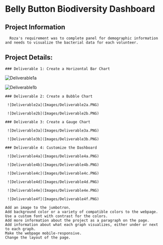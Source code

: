 # Belly Button Biodiversity Dashboard 
  ## Project Information 
      Roza's requirement was to complete panel for demographic information and needs to visualize the bacterial data for each volunteer.  

  ## Project Details:
    ### Deliverable 1: Create a Horizontal Bar Chart
![Deliverable1a](images/Deliverable1a.PNG)

  ![Deliverable1b](Images/Deliverable1b.PNG)

    ### Deliverable 2: Create a Bubble Chart

     ![Deliverable2a](Images/Deliverable2a.PNG)

     ![Deliverable2b](Images/Deliverable2b.PNG)

    ### Deliverable 3: Create a Gauge Chart

     ![Deliverable3a](Images/Deliverable3a.PNG)

     ![Deliverable3b](Images/Deliverable3b.PNG)

    ### Deliverable 4: Customize the Dashboard
    
     ![Deliverable4a](Images/Deliverable4a.PNG)

     ![Deliverable4b](Images/Deliverable4b.PNG)

     ![Deliverable4c](Images/Deliverable4c.PNG)

     ![Deliverable4d](Images/Deliverable4d.PNG)

     ![Deliverable4e](Images/Deliverable4e.PNG)

     ![Deliverable4f](Images/Deliverable4f.PNG)

    Add an image to the jumbotron.
    Add background color or a variety of compatible colors to the webpage.
    Use a custom font with contrast for the colors.
    Add more information about the project as a paragraph on the page.
    Add information about what each graph visualizes, either under or next to each graph.
    Make the webpage mobile-responsive.
    Change the layout of the page.


